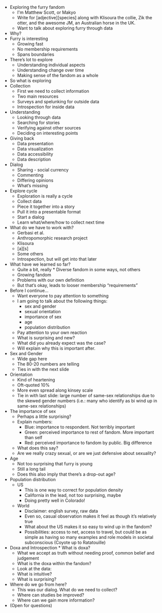 * Exploring the furry fandom
  * I'm Matthew Scott, or Makyo
  * Write for \[adjective\]\[species\] along with Klisoura the collie, Zik the otter, and the awesome JM, an Australian horse in the UK.
  * Want to talk about exploring furry through data
* Why?
* Furry is interesting
  * Growing fast
  * No membership requirements
  * Spans boundaries
* There’s  lot to explore
  * Understanding individual aspects
  * Understanding change over time
  * Making sense of the fandom as a whole
* So what is exploring
* Collection
  * First we need to collect information
  * Two main resources
  * Surveys and spelunking for outside data
  * Introspection for inside data
* Understanding
  * Looking through data
  * Searching for stories
  * Verifying against other sources
  * Deciding on interesting points
* Giving back
  * Data presentation
  * Data visualization
  * Data accessibility
  * Data description
* Dialog
  * Sharing - social currency
  * Commenting
  * Differing opinions
  * What’s missing
* Explore cycle
  * Exploration is really a cycle
  * Collect data
  * Piece it together into a story
  * Pull it into a presentable format
  * Start a dialog
  * Learn what/where/how to collect next time
* What do we have to work with?
  * Gerbasi et al.
  * Anthropomorphic research project
  * Klisoura
  * \[a\]\[s\]
  * Some others
  * Introspection, but will get into that later
* What have we learned so far?
  * Quite a bit, really  * Diverse fandom in some ways, not others
  * Growing fandom
  * Problems with our own definition
  * But that’s okay, leads to looser membership “requirements”
* Before I continue...
  * Want everyone to pay attention to something
  * I am going to talk about the following things:
    * sex and gender
    * sexual orientation
    * importance of sex
    * age
    * population distribution
  * Pay attention to your own reaction
  * What is surprising and new?
  * What did you already expect was the case?
  * Will explain why this is important after.
* Sex and Gender
  * Wide gap here
  * The 80-20 numbers are telling
  * Ties in with the next slide
* Orientation
  * Kind of heartening
  * Oft-quoted 10%
  * More even spread along kinsey scale
  * Tie in with last slide: large number of same-sex relationships due to the skewed gender numbers (i.e.: many who identify as bi wind up in same-sex relationships)
* The importance of sex
  * Perhaps a little surprising?
  * Explain numbers:
    * Blue: importance to respondent. Not terribly important
    * Green: perceived importance to rest of fandom. More important than self
    * Red: perceived importance to fandom by public. Big difference
  * What does this say?
  * Are we really crazy sexual, or are we just defensive about sexuality?
* Age
  * Not too surprising that furry is young
  * Still a long tail
  * Does this also imply that there’s a drop-out age?
* Population distribution
  * US
    * This is one way to correct for population density
    * California in the lead, not too surprising, maybe
    * Doing pretty well in Colorado!
  * World
    * Disclaimer: english survey, raw data
    * Even so, casual observation makes it feel as though it’s relatively true
    * What about the US makes it so easy to wind up in the fandom?
    * Possibilities: access to net, access to travel, but could be as simple as having so many examples and role models in societal subconscious (Coyote up to Ratatouille)
* Doxa and Introspection  * What is doxa?
  * What we accept as truth without needing proof, common belief and judgement
  * What is the doxa within the fandom?
  * Look at the data:
  * What is intuitive?
  * What is surprising?
* Where do we go from here?
  * This was our dialog. What do we need to collect?
  * Where can studies be improved?
  * Where can we gain more information?
* (Open for questions)
